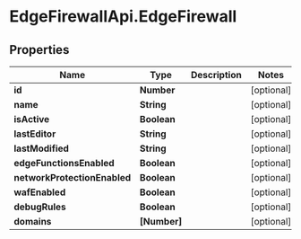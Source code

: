 # EdgeFirewallApi.EdgeFirewall

## Properties

Name | Type | Description | Notes
------------ | ------------- | ------------- | -------------
**id** | **Number** |  | [optional] 
**name** | **String** |  | [optional] 
**isActive** | **Boolean** |  | [optional] 
**lastEditor** | **String** |  | [optional] 
**lastModified** | **String** |  | [optional] 
**edgeFunctionsEnabled** | **Boolean** |  | [optional] 
**networkProtectionEnabled** | **Boolean** |  | [optional] 
**wafEnabled** | **Boolean** |  | [optional] 
**debugRules** | **Boolean** |  | [optional] 
**domains** | **[Number]** |  | [optional] 


